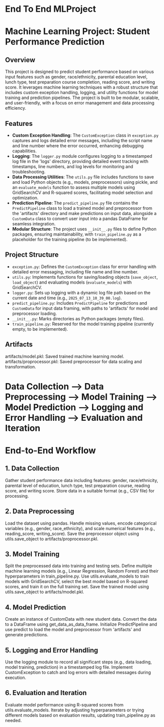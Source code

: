 # End To End MLProject
# Machine Learning Project: Student Performance Prediction

## Overview
This project is designed to predict student performance based on various input features such as gender, race/ethnicity, parental education level, lunch type, test preparation course completion, reading score, and writing score. It leverages machine learning techniques with a robust structure that includes custom exception handling, logging, and utility functions for model training and prediction pipelines. The project is built to be modular, scalable, and user-friendly, with a focus on error management and data processing efficiency.

## Features
- **Custom Exception Handling**: The `CustomException` class in `exception.py` captures and logs detailed error messages, including the script name and line number where the error occurred, enhancing debugging capabilities.
- **Logging**: The `logger.py` module configures logging to a timestamped log file in the 'logs' directory, providing detailed event tracking with timestamps, line numbers, and log levels for monitoring and troubleshooting.
- **Data Processing Utilities**: The `utils.py` file includes functions to save and load Python objects (e.g., models, preprocessors) using pickle, and an `evaluate_models` function to assess multiple models using GridSearchCV and R-squared scores, facilitating model selection and optimization.
- **Prediction Pipeline**: The `predict_pipeline.py` file contains the `PredictPipeline` class to load a trained model and preprocessor from the 'artifacts' directory and make predictions on input data, alongside a `CustomData` class to convert user input into a pandas DataFrame for seamless integration.
- **Modular Structure**: The project uses `__init__.py` files to define Python packages, ensuring maintainability, with `train_pipeline.py` as a placeholder for the training pipeline (to be implemented).

## Project Structure
- `exception.py`: Defines the `CustomException` class for error handling with detailed error messaging, including file name and line number.
- `utils.py`: Implements functions for saving/loading objects (`save_object`, `load_object`) and evaluating models (`evaluate_models`) with GridSearchCV.
- `logger.py`: Sets up logging with a dynamic log file path based on the current date and time (e.g., `2025_07_13_10_39_00.log`).
- `predict_pipeline.py`: Includes `PredictPipeline` for predictions and `CustomData` for input data framing, with paths to 'artifacts' for model and preprocessor loading.
- `__init__.py`: Marks directories as Python packages (empty files).
- `train_pipeline.py`: Reserved for the model training pipeline (currently empty, to be implemented).

## Artifacts
artifacts/model.pkl: Saved trained machine learning model.
artifacts/proprocessor.pkl: Saved preprocessor for data scaling and transformation.

# Data Collection --> Data Preprocessing --> Model Training --> Model Prediction --> Logging and Error Handling --> Evaluation and Iteration

# End-to-End Workflow
## 1. Data Collection
Gather student performance data including features: gender, race/ethnicity, parental level of education, lunch type, test preparation course, reading score, and writing score.
Store data in a suitable format (e.g., CSV file) for processing.
## 2. Data Preprocessing
Load the dataset using pandas.
Handle missing values, encode categorical variables (e.g., gender, race_ethnicity), and scale numerical features (e.g., reading_score, writing_score).
Save the preprocessor object using utils.save_object to artifacts/proprocessor.pkl.
## 3. Model Training
Split the preprocessed data into training and testing sets.
Define multiple machine learning models (e.g., Linear Regression, Random Forest) and their hyperparameters in train_pipeline.py.
Use utils.evaluate_models to train models with GridSearchCV, select the best model based on R-squared scores, and train it on the full training set.
Save the trained model using utils.save_object to artifacts/model.pkl.
## 4. Model Prediction
Create an instance of CustomData with new student data.
Convert the data to a DataFrame using get_data_as_data_frame.
Initialize PredictPipeline and use predict to load the model and preprocessor from 'artifacts' and generate predictions.
## 5. Logging and Error Handling
Use the logging module to record all significant steps (e.g., data loading, model training, prediction) in a timestamped log file.
Implement CustomException to catch and log errors with detailed messages during execution.
## 6. Evaluation and Iteration
Evaluate model performance using R-squared scores from utils.evaluate_models.
Iterate by adjusting hyperparameters or trying different models based on evaluation results, updating train_pipeline.py as needed.